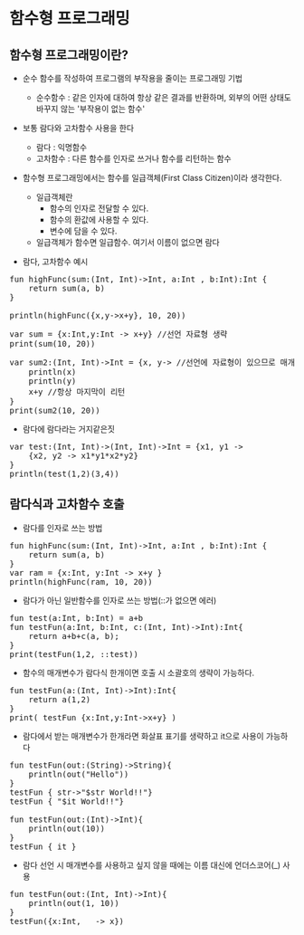 함수형 프로그래밍
=======

함수형 프로그래밍이란?
-----
- 순수 함수를 작성하여 프로그램의 부작용을 줄이는 프로그래밍 기법
    - 순수함수 : 같은 인자에 대하여 항상 같은 결과를 반환하며, 외부의 어떤 상태도 바꾸지 않는 '부작용이 없는 함수'
- 보통 람다와 고차함수 사용을 한다
    - 람다 : 익명함수
    - 고차함수 : 다른 함수를 인자로 쓰거나 함수를 리턴하는 함수
- 함수형 프로그래밍에서는 함수를 일급객체(First Class Citizen)이라 생각한다.
    - 일급객체란
        - 함수의 인자로 전달할 수 있다.
        - 함수의 환값에 사용할 수 있다.
        - 변수에 담을 수 있다.
    - 일급객체가 함수면 일급함수. 여기서 이름이 없으면 람다

- 람다, 고차함수 예시
<pre>
fun highFunc(sum:(Int, Int)->Int, a:Int , b:Int):Int {
    return sum(a, b)
}

println(highFunc({x,y->x+y}, 10, 20))
</pre>
<pre>
var sum = {x:Int,y:Int -> x+y} //선언 자료형 생략
print(sum(10, 20))
</pre>
<pre>
var sum2:(Int, Int)->Int = {x, y-> //선언에 자료형이 있으므로 매개변수의 자료형 생략가능
    println(x)
    println(y)
    x+y //항상 마지막이 리턴
}
print(sum2(10, 20))
</pre>
- 람다에 람다라는 거지같은짓
<pre>
var test:(Int, Int)->(Int, Int)->Int = {x1, y1 ->
    {x2, y2 -> x1*y1*x2*y2}
}
println(test(1,2)(3,4))
</pre>

람다식과 고차함수 호출
-----
- 람다를 인자로 쓰는 방법
<pre>
fun highFunc(sum:(Int, Int)->Int, a:Int , b:Int):Int {
    return sum(a, b)
}
var ram = {x:Int, y:Int -> x+y }
println(highFunc(ram, 10, 20))
</pre>
- 람다가 아닌 일반함수를 인자로 쓰는 방법(::가 없으면 에러)
<pre>
fun test(a:Int, b:Int) = a+b
fun testFun(a:Int, b:Int, c:(Int, Int)->Int):Int{
    return a+b+c(a, b);
}
print(testFun(1,2, ::test))
</pre>
- 함수의 매개변수가 람다식 한개이면 호출 시 소괄호의 생략이 가능하다.
<pre>
fun testFun(a:(Int, Int)->Int):Int{
    return a(1,2)
}
print( testFun {x:Int,y:Int->x+y} )
</pre>
- 람다에서 받는 매개변수가 한개라면 화살표 표기를 생략하고 it으로 사용이 가능하다
<pre>
fun testFun(out:(String)->String){
    println(out("Hello"))
}
testFun { str->"$str World!!"}
testFun { "$it World!!"}

fun testFun(out:(Int)->Int){
    println(out(10))
}
testFun { it }
</pre>
- 람다 선언 시 매개변수를 사용하고 싶지 않을 때에는 이름 대신에 언더스코어(_) 사용
<pre>
fun testFun(out:(Int, Int)->Int){
    println(out(1, 10))
}
testFun({x:Int, _ -> x})
</pre>